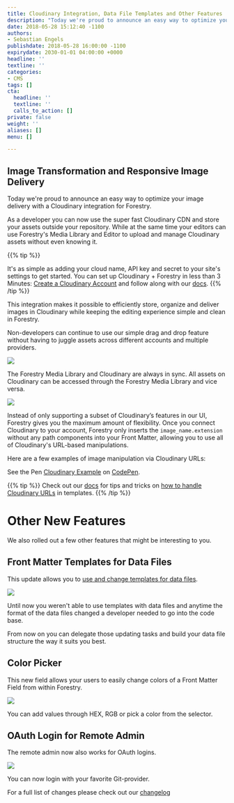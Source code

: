 ```yaml
---
title: Cloudinary Integration, Data File Templates and Other Features
description: "Today we're proud to announce an easy way to optimize your image delivery with a Cloudinary integration for Forestry."
date: 2018-05-28 15:12:40 -1100
authors:
- Sebastian Engels
publishdate: 2018-05-28 16:00:00 -1100
expirydate: 2030-01-01 04:00:00 +0000
headline: ''
textline: ''
categories:
- CMS
tags: []
cta:
  headline: ''
  textline: ''
  calls_to_action: []
private: false
weight: ''
aliases: []
menu: []

---
```

## Image Transformation and Responsive Image Delivery

Today we're proud to announce an easy way to optimize your image delivery with a Cloudinary integration for Forestry.

As a developer you can now use the super fast Cloudinary CDN and store your assets outside your repository. While at the same time your editors can use Forestry's Media Library and Editor to upload and manage Cloudinary assets without even knowing it.

{{% tip %}}

It's as simple as adding your cloud name, API key and secret to your site's settings to get started. You can set up Cloudinary + Forestry in less than 3 Minutes: [Create a Cloudinary Account](https://cloudinary.com/) and follow along with our [docs](https://forestry.io/docs/media/cloudinary/).
{{% /tip %}}

This integration makes it possible to efficiently store, organize and deliver images in Cloudinary while keeping the editing experience simple and clean in Forestry.

Non-developers can continue to use our simple drag and drop feature without having to juggle assets across different accounts and multiple providers.

![](/uploads/2018/05/drag_drop.png)

The Forestry Media Library and Cloudinary are always in sync. All assets on Cloudinary can be accessed through the Forestry Media Library and vice versa.

![](/uploads/2018/05/forestry_cloudinary.png)

Instead of only supporting a subset of Cloudinary’s features in our UI, Forestry gives you the maximum amount of flexibility. Once you connect Cloudinary to your account, Forestry only inserts the `image_name.extension` without any path components into your Front Matter, allowing you to use all of Cloudinary's URL-based manipulations.

Here are a few examples of image manipulation via Cloudinary URLs: <p data-height="400" data-theme-id="light" data-slug-hash="YvzVXX" data-default-tab="html,result" data-user="germoe" data-embed-version="2" data-pen-title="YvzVXX" class="codepen" html-proofer-ignore>See the Pen <a href="https://codepen.io/germoe/pen/YvzVXX/">Cloudinary Example</a> on <a href="https://codepen.io">CodePen</a>.</p><script async src="https://static.codepen.io/assets/embed/ei.js"></script><p>

{{% tip %}}
Check out our [docs](https://forestry.io/docs/media/cloudinary/#using-cloudinary-images) for tips and tricks on [how to handle Cloudinary URLs](https://forestry.io/docs/media/cloudinary/#using-cloudinary-images) in templates.
{{% /tip %}}

# Other New Features

We also rolled out a few other features that might be interesting to you.

## Front Matter Templates for Data Files

This update allows you to [use and change templates for data files](https://forestry.io/docs/editing/data-files/#customizing-fields).

![](/uploads/2018/05/template-for-data-files.png)

Until now you weren't able to use templates with data files and anytime the format of the data files changed a developer needed to go into the code base.

From now on you can delegate those updating tasks and build your data file structure the way it suits you best.

## Color Picker

This new field allows your users to easily change colors of a Front Matter Field from within Forestry.

![](/uploads/2018/05/color_picker.png)

You can add values through HEX, RGB or pick a color from the selector.

## OAuth Login for Remote Admin

The remote admin now also works for OAuth logins.

![](/uploads/2018/05/oauth-admin.png)

You can now login with your favorite Git-provider.

For a full list of changes please check out our [changelog](https://forestry.io/docs/changelog/2018-5-28-changelog/)
